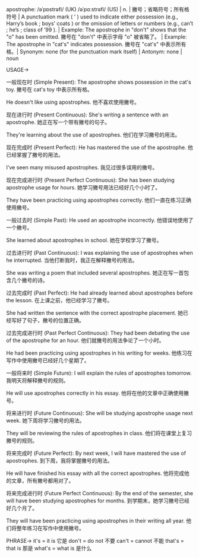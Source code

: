 apostrophe: /əˈpɒstrəfi/ (UK) /əˈpɑːstrəfi/ (US) | n. | 撇号；省略符号；所有格符号 | A punctuation mark ( ’ ) used to indicate either possession (e.g., Harry’s book ; boys’ coats ) or the omission of letters or numbers (e.g., can’t ; he’s ; class of ’99 ). | Example: The apostrophe in "don't" shows that the "o" has been omitted.  撇号在 "don't" 中表示字母 "o" 被省略了。 | Example:  The apostrophe in "cat's" indicates possession. 撇号在 "cat's" 中表示所有格。| Synonym:  none (for the punctuation mark itself) | Antonym: none | noun


USAGE->

一般现在时 (Simple Present):
The apostrophe shows possession in the cat's toy.  撇号在 cat's toy 中表示所有格。

He doesn't like using apostrophes. 他不喜欢使用撇号。


现在进行时 (Present Continuous):
She's writing a sentence with an apostrophe. 她正在写一个带有撇号的句子。

They're learning about the use of apostrophes. 他们在学习撇号的用法。


现在完成时 (Present Perfect):
He has mastered the use of the apostrophe. 他已经掌握了撇号的用法。

I've seen many misused apostrophes. 我见过很多误用的撇号。


现在完成进行时 (Present Perfect Continuous):
She has been studying apostrophe usage for hours. 她学习撇号用法已经好几个小时了。

They have been practicing using apostrophes correctly. 他们一直在练习正确使用撇号。


一般过去时 (Simple Past):
He used an apostrophe incorrectly. 他错误地使用了一个撇号。

She learned about apostrophes in school. 她在学校学习了撇号。


过去进行时 (Past Continuous):
I was explaining the use of apostrophes when he interrupted. 当他打断我时，我正在解释撇号的用法。

She was writing a poem that included several apostrophes. 她正在写一首包含几个撇号的诗。


过去完成时 (Past Perfect):
He had already learned about apostrophes before the lesson. 在上课之前，他已经学习了撇号。

She had written the sentence with the correct apostrophe placement. 她已经写好了句子，撇号的位置正确。


过去完成进行时 (Past Perfect Continuous):
They had been debating the use of the apostrophe for an hour. 他们就撇号的用法争论了一个小时。

He had been practicing using apostrophes in his writing for weeks. 他练习在写作中使用撇号已经好几个星期了。


一般将来时 (Simple Future):
I will explain the rules of apostrophes tomorrow. 我明天将解释撇号的规则。

He will use apostrophes correctly in his essay. 他将在他的文章中正确使用撇号。


将来进行时 (Future Continuous):
She will be studying apostrophe usage next week. 她下周将学习撇号的用法。

They will be reviewing the rules of apostrophes in class. 他们将在课堂上复习撇号的规则。


将来完成时 (Future Perfect):
By next week, I will have mastered the use of apostrophes. 到下周，我将掌握撇号的用法。

He will have finished his essay with all the correct apostrophes. 他将完成他的文章，所有撇号都用对了。


将来完成进行时 (Future Perfect Continuous):
By the end of the semester, she will have been studying apostrophes for months. 到学期末，她学习撇号已经好几个月了。

They will have been practicing using apostrophes in their writing all year. 他们将整年练习在写作中使用撇号。


PHRASE->
it's = it is 它是
don't = do not 不要
can't = cannot 不能
that's = that is 那是
what's = what is  是什么
